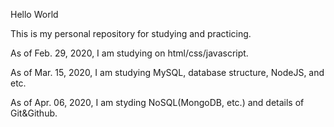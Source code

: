 Hello World

This is my personal repository for studying and practicing.

As of Feb. 29, 2020, I am studying on html/css/javascript.

As of Mar. 15, 2020, I am studying MySQL, database structure, NodeJS, and etc.

As of Apr. 06, 2020, I am styding NoSQL(MongoDB, etc.) and details of Git&Github. 
